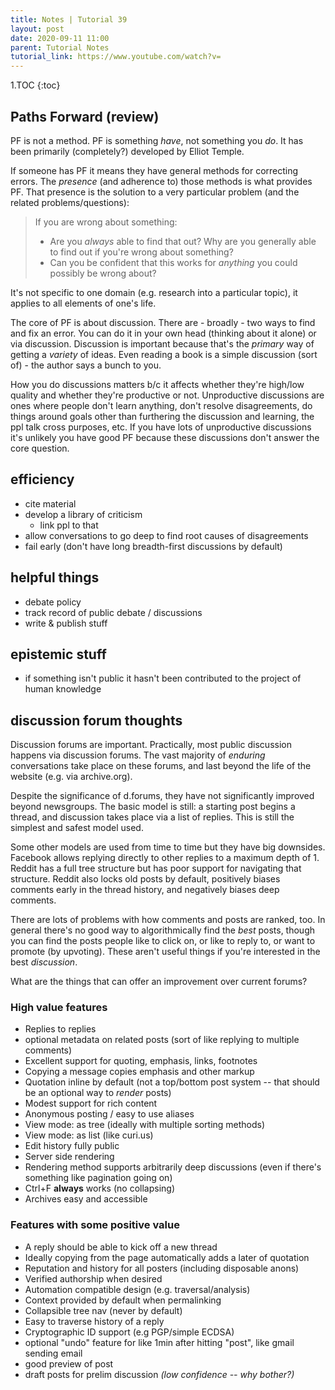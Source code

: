 ```yaml
---
title: Notes | Tutorial 39
layout: post
date: 2020-09-11 11:00
parent: Tutorial Notes
tutorial_link: https://www.youtube.com/watch?v=
---
```


1.TOC
{:toc}

## Paths Forward (review)

PF is not a method. PF is something *have*, not something you *do*. It has been primarily (completely?) developed by Elliot Temple.

If someone has PF it means they have general methods for correcting errors. The *presence* (and adherence to) those methods is what provides PF. That presence is the solution to a very particular problem (and the related problems/questions):

> If you are wrong about something:
>
> * Are you *always* able to find that out? Why are you generally able to find out if you're wrong about something?
> * Can you be confident that this works for *anything* you could possibly be wrong about?

It's not specific to one domain (e.g. research into a particular topic), it applies to all elements of one's life.

The core of PF is about discussion. There are - broadly - two ways to find and fix an error. You can do it in your own head (thinking about it alone) or via discussion. Discussion is important because that's the *primary* way of getting a *variety* of ideas. Even reading a book is a simple discussion (sort of) - the author says a bunch to you.

How you do discussions matters b/c it affects whether they're high/low quality and whether they're productive or not. Unproductive discussions are ones where people don't learn anything, don't resolve disagreements, do things around goals other than furthering the discussion and learning, the ppl talk cross purposes, etc. If you have lots of unproductive discussions it's unlikely you have good PF because these discussions don't answer the core question.

## efficiency

* cite material
* develop a library of criticism
  * link ppl to that
* allow conversations to go deep to find root causes of disagreements
* fail early (don't have long breadth-first discussions by default)

## helpful things

* debate policy
* track record of public debate / discussions
* write & publish stuff

## epistemic stuff

* if something isn't public it hasn't been contributed to the project of human knowledge

## discussion forum thoughts

Discussion forums are important. Practically, most public discussion happens via discussion forums. The vast majority of *enduring* conversations take place on these forums, and last beyond the life of the website (e.g. via archive.org).

Despite the significance of d.forums, they have not significantly improved beyond newsgroups. The basic model is still: a starting post begins a thread, and discussion takes place via a list of replies. This is still the simplest and safest model used.

Some other models are used from time to time but they have big downsides. Facebook allows replying directly to other replies to a maximum depth of 1. Reddit has a full tree structure but has poor support for navigating that structure. Reddit also locks old posts by default, positively biases comments early in the thread history, and negatively biases deep comments.

There are lots of problems with how comments and posts are ranked, too. In general there's no good way to algorithmically find the *best* posts, though you can find the posts people like to click on, or like to reply to, or want to promote (by upvoting). These aren't useful things if you're interested in the best *discussion*.

What are the things that can offer an improvement over current forums?

### High value features

* Replies to replies
* optional metadata on related posts (sort of like replying to multiple comments)
* Excellent support for quoting, emphasis, links, footnotes
* Copying a message copies emphasis and other markup
* Quotation inline by default (not a top/bottom post system -- that should be an optional way to *render* posts)
* Modest support for rich content
* Anonymous posting / easy to use aliases
* View mode: as tree (ideally with multiple sorting methods)
* View mode: as list (like curi.us)
* Edit history fully public
* Server side rendering
* Rendering method supports arbitrarily deep discussions (even if there's something like pagination going on)
* Ctrl+F **always** works (no collapsing)
* Archives easy and accessible

### Features with some positive value

* A reply should be able to kick off a new thread
* Ideally copying from the page automatically adds a later of quotation
* Reputation and history for all posters (including disposable anons)
* Verified authorship when desired
* Automation compatible design (e.g. traversal/analysis)
* Context provided by default when permalinking
* Collapsible tree nav (never by default)
* Easy to traverse history of a reply
* Cryptographic ID support (e.g PGP/simple ECDSA)
* optional "undo" feature for like 1min after hitting "post", like gmail sending email
* good preview of post
* draft posts for prelim discussion *(low confidence -- why bother?)*
